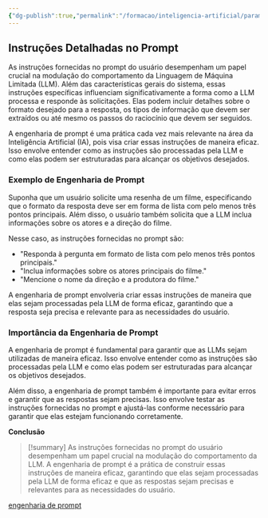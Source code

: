 ```yaml
---
{"dg-publish":true,"permalink":"/formacao/inteligencia-artificial/parametros-de-llm/instrucoes-detalhadas-no-prompt/","title":"Instrucoes Detalhadas no Prompt","metatags":{"description":"podem incluir detalhes sobre o formato desejado para a resposta, os tipos de informação que devem ser extraídos ou até mesmo os passos do raciocínio que devem ser seguidos."},"tags":["Inteligencia-artificial","LLM","Prompt"],"noteIcon":"1","updated":"2025-01-20T19:33:46.152-03:00"}
---
```



## **Instruções Detalhadas no Prompt**

As instruções fornecidas no prompt do usuário desempenham um papel crucial na modulação do comportamento da Linguagem de Máquina Limitada (LLM). Além das características gerais do sistema, essas instruções específicas influenciam significativamente a forma como a LLM processa e responde às solicitações. Elas podem incluir detalhes sobre o formato desejado para a resposta, os tipos de informação que devem ser extraídos ou até mesmo os passos do raciocínio que devem ser seguidos.

A engenharia de prompt é uma prática cada vez mais relevante na área da Inteligência Artificial (IA), pois visa criar essas instruções de maneira eficaz. Isso envolve entender como as instruções são processadas pela LLM e como elas podem ser estruturadas para alcançar os objetivos desejados.

### **Exemplo de Engenharia de Prompt**

Suponha que um usuário solicite uma resenha de um filme, especificando que o formato da resposta deve ser em forma de lista com pelo menos três pontos principais. Além disso, o usuário também solicita que a LLM inclua informações sobre os atores e a direção do filme.

Nesse caso, as instruções fornecidas no prompt são:

- "Responda à pergunta em formato de lista com pelo menos três pontos principais."
- "Inclua informações sobre os atores principais do filme."
- "Mencione o nome da direção e a produtora do filme."

A engenharia de prompt envolveria criar essas instruções de maneira que elas sejam processadas pela LLM de forma eficaz, garantindo que a resposta seja precisa e relevante para as necessidades do usuário.

### **Importância da Engenharia de Prompt**

A engenharia de prompt é fundamental para garantir que as LLMs sejam utilizadas de maneira eficaz. Isso envolve entender como as instruções são processadas pela LLM e como elas podem ser estruturadas para alcançar os objetivos desejados.

Além disso, a engenharia de prompt também é importante para evitar erros e garantir que as respostas sejam precisas. Isso envolve testar as instruções fornecidas no prompt e ajustá-las conforme necessário para garantir que elas estejam funcionando corretamente.

**Conclusão**

> [!summary] As instruções fornecidas no prompt do usuário desempenham um papel crucial na modulação do comportamento da LLM. A engenharia de prompt é a prática de construir essas instruções de maneira eficaz, garantindo que elas sejam processadas pela LLM de forma eficaz e que as respostas sejam precisas e relevantes para as necessidades do usuário.

[engenharia de prompt](engenharia%20de%20prompt.md)
